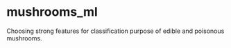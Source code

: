 # mushrooms_ml
Choosing strong features for classification purpose of edible and poisonous mushrooms.
